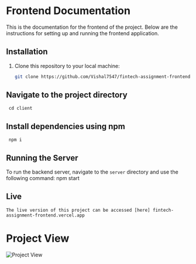 # Frontend Documentation

This is the documentation for the frontend of the project. Below are the instructions for setting up and running the frontend application.

## Installation

1. Clone this repository to your local machine:

   ```bash
   git clone https://github.com/Vishal7547/fintech-assignment-frontend.git

## Navigate to the project directory
     cd client
## Install dependencies using npm
     npm i
## Running the Server
   To run the backend server, navigate to the `server` directory and use the following command:
   npm start

## Live
    The live version of this project can be accessed [here] fintech-assignment-frontend.vercel.app
    
 # Project View

  ![Project View](https://res.cloudinary.com/dh9qvkjr1/image/upload/v1709708780/wblhphgtfpdgutzglcsa.png)





   
